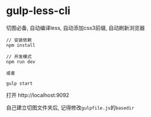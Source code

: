 # gulp-less-cli

切图必备, 自动编译less, 自动添加css3前缀, 自动刷新浏览器

```
// 安装依赖
npm install

// 开发模式
npm run dev

或者

gulp start
```

打开 http://localhost:9092

自己建立切图文件夹后, 记得修改`gulpfile.js`的`basedir`
